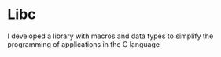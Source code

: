 # Libc
I developed a library with macros and data types to simplify the programming of applications in the C language
